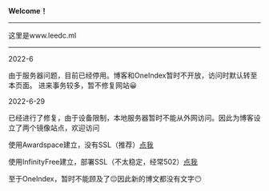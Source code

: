 **Welcome！**

---

这里是www.leedc.ml

---


2022-6

由于服务器问题，目前已经停用。博客和OneIndex暂时不开放，访问时默认转至本页面。
进来事务较多，暂不修复网站😀

2022-6-29

已经进行了修复，由于设备限制，本地服务器暂时不能从外网访问。因此为博客设立了两个镜像站点，欢迎访问

使用Awardspace建立，没有SSL（推荐）[点我](http://leedc.atwebpages.com/ "点我")

使用InfinityFree建立，部署SSL（不太稳定，经常502）[点我](https://leedc.rf.gd/ "点我")

至于OneIndex，暂时不能顾及了😔因此新的博文都没有文字😶
